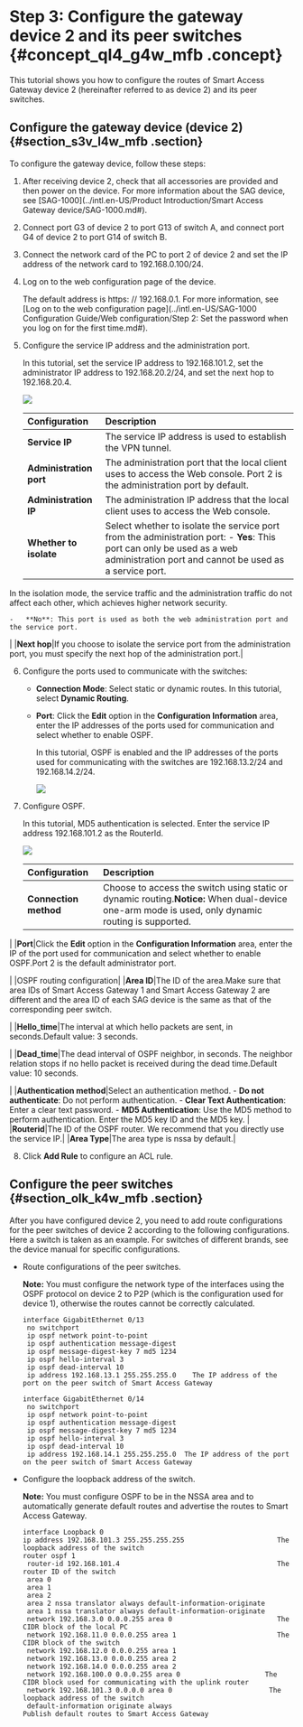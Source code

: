 # Step 3: Configure the gateway device 2 and its peer switches {#concept_ql4_g4w_mfb .concept}

This tutorial shows you how to configure the routes of Smart Access Gateway device 2 \(hereinafter referred to as device 2\) and its peer switches.

## Configure the gateway device \(device 2\) {#section_s3v_l4w_mfb .section}

To configure the gateway device, follow these steps:

1.  After receiving device 2, check that all accessories are provided and then power on the device. For more information about the SAG device, see [SAG-1000](../intl.en-US/Product Introduction/Smart Access Gateway device/SAG-1000.md#).
2.  Connect port G3 of device 2 to port G13 of switch A, and connect port G4 of device 2 to port G14 of switch B.
3.  Connect the network card of the PC to port 2 of device 2 and set the IP address of the network card to 192.168.0.100/24.
4.  Log on to the web configuration page of the device.

    The default address is https: // 192.168.0.1. For more information, see [Log on to the web configuration page](../intl.en-US/SAG-1000 Configuration Guide/Web configuration/Step 2: Set the password when you log on for the first time.md#).

5.  Configure the service IP address and the administration port.

    In this tutorial, set the service IP address to 192.168.101.2, set the administrator IP address to 192.168.20.2/24, and set the next hop to 192.168.20.4.

    ![](http://static-aliyun-doc.oss-cn-hangzhou.aliyuncs.com/assets/img/23999/155600095813925_en-US.png)

    |Configuration|Description|
    |:------------|:----------|
    |**Service IP**|The service IP address is used to establish the VPN tunnel.|
    |**Administration port**|The administration port that the local client uses to access the Web console. Port 2 is the administration port by default.|
    |**Administration IP**|The administration IP address that the local client uses to access the Web console.|
    |**Whether to isolate**|Select whether to isolate the service port from the administration port:    -   **Yes**: This port can only be used as a web administration port and cannot be used as a service port.

In the isolation mode, the service traffic and the administration traffic do not affect each other, which achieves higher network security.

    -   **No**: This port is used as both the web administration port and the service port.
|
    |**Next hop**|If you choose to isolate the service port from the administration port, you must specify the next hop of the administration port.|

6.  Configure the ports used to communicate with the switches:
    -   **Connection Mode**: Select static or dynamic routes. In this tutorial, select **Dynamic Routing**.
    -   **Port**: Click the **Edit** option in the **Configuration Information** area, enter the IP addresses of the ports used for communication and select whether to enable OSPF.

        In this tutorial, OSPF is enabled and the IP addresses of the ports used for communicating with the switches are 192.168.13.2/24 and 192.168.14.2/24.

        ![](images/13926_en-US.png)

7.  Configure OSPF.

    In this tutorial, MD5 authentication is selected. Enter the service IP address 192.168.101.2 as the RouterId.

    ![](http://static-aliyun-doc.oss-cn-hangzhou.aliyuncs.com/assets/img/23999/155600095813927_en-US.png)

    |Configuration|Description|
    |:------------|:----------|
    |**Connection method**|Choose to access the switch using static or dynamic routing.**Notice:** When dual-device one-arm mode is used, only dynamic routing is supported.

|
    |**Port**|Click the **Edit** option in the **Configuration Information** area, enter the IP of the port used for communication and select whether to enable OSPF.Port 2 is the default administrator port.

|
    |OSPF routing configuration|
    |**Area ID**|The ID of the area.Make sure that area IDs of Smart Access Gateway 1 and Smart Access Gateway 2 are different and the area ID of each SAG device is the same as that of the corresponding peer switch.

|
    |**Hello\_time**|The interval at which hello packets are sent, in seconds.Default value: 3 seconds.

|
    |**Dead\_time**|The dead interval of OSPF neighbor, in seconds. The neighbor relation stops if no hello packet is received during the dead time.Default value: 10 seconds.

|
    |**Authentication method**|Select an authentication method.    -   **Do not authenticate**: Do not perform authentication.
    -   **Clear Text Authentication**: Enter a clear text password.
    -   **MD5 Authentication**: Use the MD5 method to perform authentication. Enter the MD5 key ID and the MD5 key.
|
    |**Routerid**|The ID of the OSPF router. We recommend that you directly use the service IP.|
    |**Area Type**|The area type is nssa by default.|

8.  Click **Add Rule** to configure an ACL rule.

## Configure the peer switches {#section_olk_k4w_mfb .section}

After you have configured device 2, you need to add route configurations for the peer switches of device 2 according to the following configurations. Here a switch is taken as an example. For switches of different brands, see the device manual for specific configurations.

-   Route configurations of the peer switches.

    **Note:** You must configure the network type of the interfaces using the OSPF protocol on device 2 to P2P \(which is the configuration used for device 1\), otherwise the routes cannot be correctly calculated.

    ```
    interface GigabitEthernet 0/13
     no switchport
     ip ospf network point-to-point
     ip ospf authentication message-digest
     ip ospf message-digest-key 7 md5 1234
     ip ospf hello-interval 3
     ip ospf dead-interval 10
     ip address 192.168.13.1 255.255.255.0    The IP address of the port on the peer switch of Smart Access Gateway
    
    interface GigabitEthernet 0/14
     no switchport
     ip ospf network point-to-point
     ip ospf authentication message-digest
     ip ospf message-digest-key 7 md5 1234
     ip ospf hello-interval 3
     ip ospf dead-interval 10
     ip address 192.168.14.1 255.255.255.0  The IP address of the port on the peer switch of Smart Access Gateway
    ```

-   Configure the loopback address of the switch.

    **Note:** You must configure OSPF to be in the NSSA area and to automatically generate default routes and advertise the routes to Smart Access Gateway.

    ```
    interface Loopback 0
    ip address 192.168.101.3 255.255.255.255                       The loopback address of the switch
    router ospf 1
     router-id 192.168.101.4                                       The router ID of the switch
     area 0
     area 1
     area 2
     area 2 nssa translator always default-information-originate
     area 1 nssa translator always default-information-originate
     network 192.168.3.0 0.0.0.255 area 0                          The CIDR block of the local PC
     network 192.168.11.0 0.0.0.255 area 1                         The CIDR block of the switch
     network 192.168.12.0 0.0.0.255 area 1
     network 192.168.13.0 0.0.0.255 area 2
     network 192.168.14.0 0.0.0.255 area 2
     network 192.168.100.0 0.0.0.255 area 0                     The CIDR block used for communicating with the uplink router
     network 192.168.101.3 0.0.0.0 area 0                        The loopback address of the switch
     default-information originate always                        Publish default routes to Smart Access Gateway
    ```


